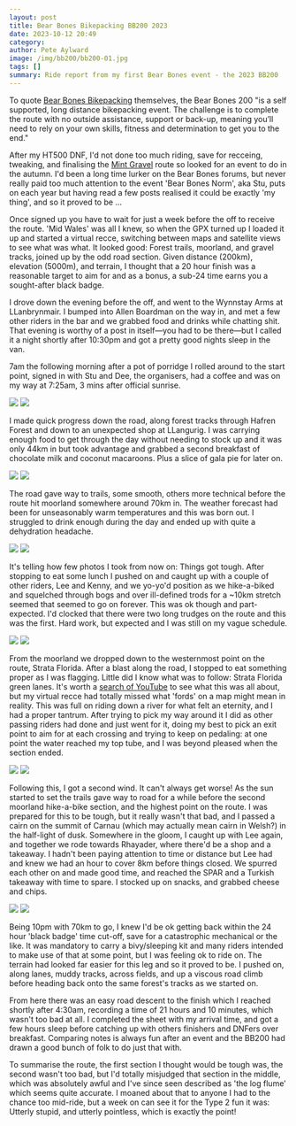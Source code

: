 ```yaml
---
layout: post
title: Bear Bones Bikepacking BB200 2023
date: 2023-10-12 20:49
category: 
author: Pete Aylward 
image: /img/bb200/bb200-01.jpg
tags: []
summary: Ride report from my first Bear Bones event - the 2023 BB200
---
```


To quote [Bear Bones Bikepacking](https://www.bearbonesbikepacking.co.uk/events/bb200-event/) themselves, the Bear Bones 200 "is a self supported, long distance bikepacking event. The challenge is to complete the route with no outside assistance, support or back-up, meaning you’ll need to rely on your own skills, fitness and determination to get you to the end." 

After my HT500 DNF, I'd not done too much riding, save for recceing, tweaking, and finalising the [Mint Gravel](https://www.mintgravel.co.uk) route so looked for an event to do in the autumn. I'd been a long time lurker on the Bear Bones forums, but never really paid too much attention to the event 'Bear Bones Norm', aka Stu, puts on each year but having read a few posts realised it could be exactly 'my thing', and so it proved to be …

Once signed up you have to wait for just a week before the off to receive the route. 'Mid Wales' was all I knew, so when the GPX turned up I loaded it up and started a virtual recce, switching between maps and satellite views to see what was what. It looked good: Forest trails, moorland, and gravel tracks, joined up by the odd road section. Given distance (200km), elevation (5000m), and terrain, I thought that a 20 hour finish was a reasonable target to aim for and as a bonus, a sub-24 time earns you a sought-after black badge. 

I drove down the evening before the off, and went to the Wynnstay Arms at LLanbrynmair. I bumped into Allen Boardman on the way in, and met a few other riders in the bar and we grabbed food and drinks while chatting shit. That evening is worthy of a post in itself—you had to be there—but I called it a night shortly after 10:30pm and got a pretty good nights sleep in the van.

7am the following morning after a pot of porridge I rolled around to the start point, signed in with Stu and Dee, the organisers, had a coffee and was on my way at 7:25am, 3 mins after official sunrise. 

![](/img/bb200/bb200-10.jpg)
![](/img/bb200/bb200-09.jpg)

I made quick progress down the road, along forest tracks through Hafren Forest and down to an unexpected shop at LLangurig. I was carrying enough food to get through the day without needing to stock up and it was only 44km in but took advantage and grabbed a second breakfast of chocolate milk and coconut macaroons. Plus a slice of gala pie for later on. 

![](/img/bb200/bb200-08.jpg)
![](/img/bb200/bb200-07.jpg)

The road gave way to trails, some smooth, others more technical before the route hit moorland somewhere around 70km in. The weather forecast had been for unseasonably warm temperatures and this was born out. I struggled to drink enough during the day and ended up with quite a dehydration headache. 

![](/img/bb200/bb200-06.jpg)
![](/img/bb200/bb200-05.jpg)

It's telling how few photos I took from now on: Things got tough. After stopping to eat some lunch I pushed on and caught up with a couple of other riders, Lee and Kenny, and we yo-yo'd position as we hike-a-biked and squelched through bogs and over ill-defined trods for a ~10km stretch seemed that seemed to go on forever. This was ok though and part-expected. I'd clocked that there were two long trudges on the route and this was the first. Hard work, but expected and I was still on my vague schedule.  

![](/img/bb200/bb200-04.jpg)
![](/img/bb200/bb200-03.jpg)

From the moorland we dropped down to the westernmost point on the route, Strata Florida. After a blast along the road, I stopped to eat something proper as I was flagging. Little did I know what was to follow: Strata Florida green lanes. It's worth a [search of YouTube](https://www.youtube.com/watch?app=desktop&feature=shared&t=313&v=NlexB5zY7cs) to see what this was all about, but my virtual recce had totally missed what 'fords' on a map might mean in reality. This was full on riding down a river for what felt an eternity, and I had a proper tantrum. After trying to pick my way around it I did as other passing riders had done and just went for it, doing my best to pick an exit point to aim for at each crossing and trying to keep on pedaling: at one point the water reached my top tube, and I was beyond pleased when the section ended. 

![](/img/bb200/bb200-02.jpg)
![](/img/bb200/bb200-01.jpg)

Following this, I got a second wind. It can't always get worse! As the sun started to set the trails gave way to road for a while before the second moorland hike-a-bike section, and the highest point on the route. I was prepared for this to be tough, but it really wasn't that bad, and I passed a cairn on the summit of Carnau (which may actually mean cairn in Welsh?) in the half-light of dusk. Somewhere in the gloom, I caught up with Lee again, and together we rode towards Rhayader, where there'd be a shop and a takeaway. I hadn't been paying attention to time or distance but Lee had and knew we had an hour to cover 8km before things closed. We spurred each other on and made good time, and reached the SPAR and a Turkish takeaway with time to spare. I stocked up on snacks, and grabbed cheese and chips.

![](/img/bb200/bb200-00.jpg)
![](/img/bb200/bb200-oa.jpg)

Being 10pm with 70km to go, I knew I'd be ok getting back within the 24 hour 'black badge' time cut-off, save for a catastrophic mechanical or the like. It was mandatory to carry a bivy/sleeping kit and many riders intended to make use of that at some point, but I was feeling ok to ride on. The terrain had looked far easier for this leg and so it proved to be. I pushed on, along lanes, muddy tracks, across fields, and up a viscous road climb before heading back onto the same forest's tracks as we started on. 

From here there was an easy road descent to the finish which I reached shortly after 4:30am, recording a time of 21 hours and 10 minutes, which wasn't too bad at all. I completed the sheet with my arrival time, and got a few hours sleep before catching up with others finishers and DNFers over breakfast. Comparing notes is always fun after an event and the BB200 had drawn a good bunch of folk to do just that with. 

To summarise the route, the first section I thought would be tough was, the second wasn't too bad, but I'd totally misjudged that section in the middle, which was absolutely awful and I've since seen described as 'the log flume' which seems quite accurate. I moaned about that to anyone I had to the chance too mid-ride, but a week on can see it for the Type 2 fun it was: Utterly stupid, and utterly pointless, which is exactly the point!

<div class="strava-embed-placeholder" data-embed-type="activity" data-embed-id="10035200017"></div><script src="https://strava-embeds.com/embed.js"></script>